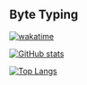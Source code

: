 ## Byte Typing 

[![wakatime](https://wakatime.com/badge/user/0e677631-e350-44f0-839e-512c8cc6999f.svg)](https://wakatime.com/@0e677631-e350-44f0-839e-512c8cc6999f)

[![GitHub stats](https://github-readme-stats.vercel.app/api?username=asfork&count_private=true&show_icons=true&theme=dracula)](https://github.com/anuraghazra/github-readme-stats)

[![Top Langs](https://github-readme-stats.vercel.app/api/top-langs/?username=asfork&layout=compact&theme=dracula)](https://github.com/devSouvik/github-readme-stats)
